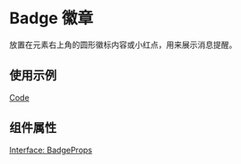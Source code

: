 # Badge 徽章

放置在元素右上角的圆形徽标内容或小红点，用来展示消息提醒。

## 使用示例

[Code](./demo/index.tsx)

## 组件属性

[Interface: BadgeProps](./Badge.tsx)
